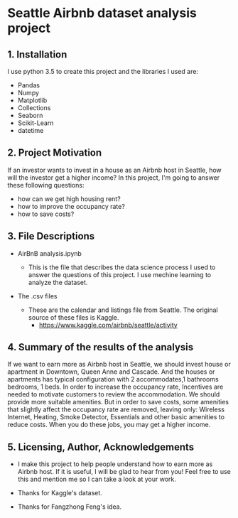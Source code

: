 # Seattle Airbnb dataset analysis project

## 1. Installation
I use python 3.5 to create this project and the libraries I used are:
 - Pandas
 - Numpy
 - Matplotlib
 - Collections
 - Seaborn
 - Scikit-Learn
 - datetime

## 2. Project Motivation
If an investor wants to invest in a house as an Airbnb host in Seattle, how will the investor get a higher income?  In this project, I'm going to answer these following questions:
  - how can we get high housing rent?
  - how to improve the occupancy rate?
  - how to save costs?

## 3. File Descriptions
  - AirBnB analysis.ipynb
      - This is the file that describes the data science process I used to answer the questions of this project. I use mechine learning to analyze the dataset.

  - The .csv files
       - These are the calendar and listings file from Seattle. The original source of these files is Kaggle.
           - https://www.kaggle.com/airbnb/seattle/activity


## 4. Summary of the results of the analysis

If we want to earn more as Airbnb host in Seattle, we should invest house or apartment in Downtown, Queen Anne and Cascade. And the houses or apartments has typical configuration with 2 accommodates,1 bathrooms	bedrooms, 1 beds.  In order to increase the occupancy rate, Incentives are needed to motivate customers to review the accommodation. We should provide more suitable amenities. But in order to save costs, some amenities that slightly affect the occupancy rate are removed, leaving only: Wireless Internet, Heating, Smoke Detector, Essentials and other basic amenities to reduce costs. When you do these jobs, you may get a higher income.

## 5. Licensing, Author, Acknowledgements
 - I make this project to help people understand how to earn more as Airbnb host. If it is useful, I will be glad to hear from you! Feel free to use  this and mention me so I can take a look at your work.

 - Thanks for Kaggle's dataset.

 - Thanks for Fangzhong Feng's idea.
